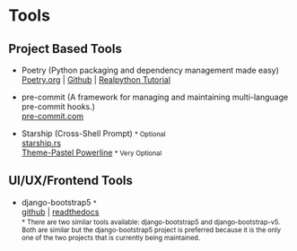 # Tools

## Project Based Tools

 - Poetry (Python packaging and dependency management made easy)  
[Poetry.org](https://python-poetry.org/) | [Github](https://github.com/python-poetry/poetry) | [Realpython Tutorial](https://realpython.com/dependency-management-python-poetry/)  

 - pre-commit (A framework for managing and maintaining multi-language pre-commit hooks.)   
[pre-commit.com](https://pre-commit.com/)   

 - Starship (Cross-Shell Prompt) <small> * Optional</small>  
[starship.rs](https://starship.rs/)  
[Theme-Pastel Powerline](https://starship.rs/presets/#pastel-powerline) <small> * Very Optional</small>


## UI/UX/Frontend Tools
- django-bootstrap5 <small>\*</small>  
[github](https://github.com/zostera/django-bootstrap5) | [readthedocs](https://django-bootstrap5.readthedocs.io/en/stable/)  
    <small>\* There are two similar tools available: django-bootstrap5 and django-bootstrap-v5.  Both are
similar but the django-bootstrap5 project is preferred because it is the only one of the two
projects that is currently being maintained.</small>




